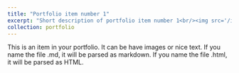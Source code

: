 ```yaml
---
title: "Portfolio item number 1"
excerpt: "Short description of portfolio item number 1<br/><img src='/images/IMG_9974-768x576.jpg height = 180 width = 180'/>"
collection: portfolio
---
```


This is an item in your portfolio. It can be have images or nice text. If you name the file .md, it will be parsed as markdown. If you name the file .html, it will be parsed as HTML. 

